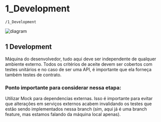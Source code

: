 # 1_Development

`/1_Development`

![diagram](https://www.plantuml.com/plantuml/svg/0/LP1DJWCn38Nt8yqTJ5SWbSw65Qj2GMn0gf1O8pTnEr7pH-8Kn6qG2mw0EC5S3C-K3h1px9VlFNkU6HCNPq7JZco8ZZpNrP7noXPDq3B7VDuq2Pzd6yDjMPLCIGNFefkfu1hKoQ3VsH9BipWxNLhq_71tsrXaoYojnuMeqNXAioX6TLLNO-TubT2hTWgJow6OZ1K4B_RYrRs1ST5I7mnr08Gr8PT4avE_8EDmG_BxAgWj9HYUFUqYMgEm--ZU0pmL0deXLHWXWEe-jTa4MHoAGzWd-G_L0-oNgYblESIUkwJa38-y17Wm-g8ybU1Er95a2QyCYemfUPp26b-XvC7L2RJtgwjxikCb3elSKC9-siz-UcESwxrfFvwBXLpr6m00)

## 1 Development
Máquina do desenvolvedor, tudo aqui deve ser independente de qualquer ambiente externo. Todos os critérios de aceite devem ser cobertos com testes unitários e no caso de ser uma API, é importante que ela forneça também testes de contrato.

### Ponto importante para considerar nessa etapa:
Utilizar Mock para dependencias externas. Isso é importante para evitar que alterações em serviços externos acabem invalidando os testes que estão sendo implementados nessa branch (sim, aqui já é uma branch feature, mas estamos falando da máquina local apenas).